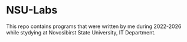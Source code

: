 # NSU-Labs
This repo contains programs that were written by me during 2022-2026 while stydying at Novosibirst State University, IT Department.
